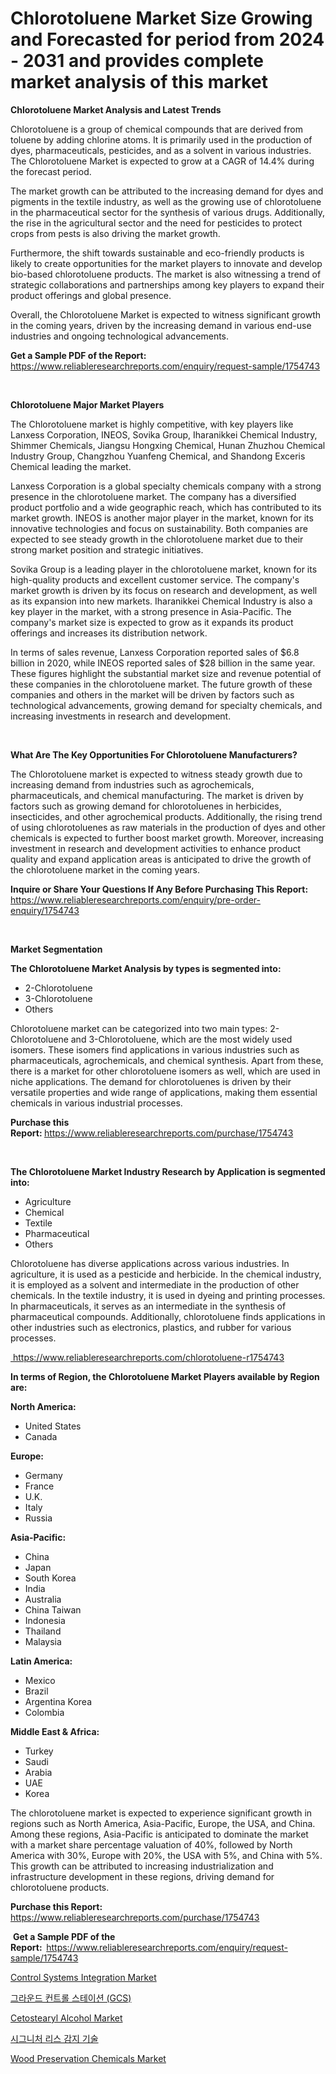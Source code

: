 <p><h1>Chlorotoluene Market Size Growing and Forecasted for period from 2024 - 2031 and provides complete market analysis of this market</h1></p><p><strong>Chlorotoluene Market Analysis and Latest Trends</strong></p>
<p><p>Chlorotoluene is a group of chemical compounds that are derived from toluene by adding chlorine atoms. It is primarily used in the production of dyes, pharmaceuticals, pesticides, and as a solvent in various industries. The Chlorotoluene Market is expected to grow at a CAGR of 14.4% during the forecast period.</p><p>The market growth can be attributed to the increasing demand for dyes and pigments in the textile industry, as well as the growing use of chlorotoluene in the pharmaceutical sector for the synthesis of various drugs. Additionally, the rise in the agricultural sector and the need for pesticides to protect crops from pests is also driving the market growth.</p><p>Furthermore, the shift towards sustainable and eco-friendly products is likely to create opportunities for the market players to innovate and develop bio-based chlorotoluene products. The market is also witnessing a trend of strategic collaborations and partnerships among key players to expand their product offerings and global presence.</p><p>Overall, the Chlorotoluene Market is expected to witness significant growth in the coming years, driven by the increasing demand in various end-use industries and ongoing technological advancements.</p></p>
<p><strong>Get a Sample PDF of the Report:&nbsp;</strong> <a href="https://www.reliableresearchreports.com/enquiry/request-sample/1754743">https://www.reliableresearchreports.com/enquiry/request-sample/1754743</a></p>
<p>&nbsp;</p>
<p><strong>Chlorotoluene Major Market Players</strong></p>
<p><p>The Chlorotoluene market is highly competitive, with key players like Lanxess Corporation, INEOS, Sovika Group, Iharanikkei Chemical Industry, Shimmer Chemicals, Jiangsu Hongxing Chemical, Hunan Zhuzhou Chemical Industry Group, Changzhou Yuanfeng Chemical, and Shandong Exceris Chemical leading the market.</p><p>Lanxess Corporation is a global specialty chemicals company with a strong presence in the chlorotoluene market. The company has a diversified product portfolio and a wide geographic reach, which has contributed to its market growth. INEOS is another major player in the market, known for its innovative technologies and focus on sustainability. Both companies are expected to see steady growth in the chlorotoluene market due to their strong market position and strategic initiatives.</p><p>Sovika Group is a leading player in the chlorotoluene market, known for its high-quality products and excellent customer service. The company's market growth is driven by its focus on research and development, as well as its expansion into new markets. Iharanikkei Chemical Industry is also a key player in the market, with a strong presence in Asia-Pacific. The company's market size is expected to grow as it expands its product offerings and increases its distribution network.</p><p>In terms of sales revenue, Lanxess Corporation reported sales of $6.8 billion in 2020, while INEOS reported sales of $28 billion in the same year. These figures highlight the substantial market size and revenue potential of these companies in the chlorotoluene market. The future growth of these companies and others in the market will be driven by factors such as technological advancements, growing demand for specialty chemicals, and increasing investments in research and development.</p></p>
<p>&nbsp;</p>
<p><strong>What Are The Key Opportunities For Chlorotoluene Manufacturers?</strong></p>
<p><p>The Chlorotoluene market is expected to witness steady growth due to increasing demand from industries such as agrochemicals, pharmaceuticals, and chemical manufacturing. The market is driven by factors such as growing demand for chlorotoluenes in herbicides, insecticides, and other agrochemical products. Additionally, the rising trend of using chlorotoluenes as raw materials in the production of dyes and other chemicals is expected to further boost market growth. Moreover, increasing investment in research and development activities to enhance product quality and expand application areas is anticipated to drive the growth of the chlorotoluene market in the coming years.</p></p>
<p><strong>Inquire or Share Your Questions If Any Before Purchasing This Report:</strong> <a href="https://www.reliableresearchreports.com/enquiry/pre-order-enquiry/1754743">https://www.reliableresearchreports.com/enquiry/pre-order-enquiry/1754743</a></p>
<p>&nbsp;</p>
<p><strong>Market Segmentation</strong></p>
<p><strong>The Chlorotoluene Market Analysis by types is segmented into:</strong></p>
<p><ul><li>2-Chlorotoluene</li><li>3-Chlorotoluene</li><li>Others</li></ul></p>
<p><p>Chlorotoluene market can be categorized into two main types: 2-Chlorotoluene and 3-Chlorotoluene, which are the most widely used isomers. These isomers find applications in various industries such as pharmaceuticals, agrochemicals, and chemical synthesis. Apart from these, there is a market for other chlorotoluene isomers as well, which are used in niche applications. The demand for chlorotoluenes is driven by their versatile properties and wide range of applications, making them essential chemicals in various industrial processes.</p></p>
<p><strong>Purchase this Report:&nbsp;</strong><a href="https://www.reliableresearchreports.com/purchase/1754743">https://www.reliableresearchreports.com/purchase/1754743</a></p>
<p>&nbsp;</p>
<p><strong>The Chlorotoluene Market Industry Research by Application is segmented into:</strong></p>
<p><ul><li>Agriculture</li><li>Chemical</li><li>Textile</li><li>Pharmaceutical</li><li>Others</li></ul></p>
<p><p>Chlorotoluene has diverse applications across various industries. In agriculture, it is used as a pesticide and herbicide. In the chemical industry, it is employed as a solvent and intermediate in the production of other chemicals. In the textile industry, it is used in dyeing and printing processes. In pharmaceuticals, it serves as an intermediate in the synthesis of pharmaceutical compounds. Additionally, chlorotoluene finds applications in other industries such as electronics, plastics, and rubber for various processes.</p></p>
<p><a href="https://www.reliableresearchreports.com/chlorotoluene-r1754743">&nbsp;https://www.reliableresearchreports.com/chlorotoluene-r1754743</a></p>
<p><strong>In terms of Region, the Chlorotoluene Market Players available by Region are:</strong></p>
<p>
    <p> <strong> North America: </strong>
        <ul>
            <li>United States</li>
            <li>Canada</li>
        </ul>
        </p> 
    <p> <strong> Europe: </strong>
        <ul>
            <li>Germany</li>
            <li>France</li>
            <li>U.K.</li>
            <li>Italy</li>
            <li>Russia</li>
        </ul>
        </p> 
    <p> <strong> Asia-Pacific: </strong>
        <ul>
            <li>China</li>
            <li>Japan</li>
            <li>South Korea</li>
            <li>India</li>
            <li>Australia</li>
            <li>China Taiwan</li>
            <li>Indonesia</li>
            <li>Thailand</li>
            <li>Malaysia</li>
        </ul>
        </p> 
    <p> <strong> Latin America: </strong>
        <ul>
            <li>Mexico</li>
            <li>Brazil</li>
            <li>Argentina Korea</li>
            <li>Colombia</li>
        </ul>
        </p> 
    <p> <strong> Middle East & Africa: </strong>
        <ul>
            <li>Turkey</li>
            <li>Saudi</li>
            <li>Arabia</li>
            <li>UAE</li>
            <li>Korea</li>
        </ul>
    </p>
    </p>
<p><p>The chlorotoluene market is expected to experience significant growth in regions such as North America, Asia-Pacific, Europe, the USA, and China. Among these regions, Asia-Pacific is anticipated to dominate the market with a market share percentage valuation of 40%, followed by North America with 30%, Europe with 20%, the USA with 5%, and China with 5%. This growth can be attributed to increasing industrialization and infrastructure development in these regions, driving demand for chlorotoluene products.</p></p>
<p><strong>Purchase this Report: </strong><a href="https://www.reliableresearchreports.com/purchase/1754743">https://www.reliableresearchreports.com/purchase/1754743</a></p>
<p>&nbsp;<strong>Get a Sample PDF of the Report:&nbsp;&nbsp;</strong><a href="https://www.reliableresearchreports.com/enquiry/request-sample/1754743">https://www.reliableresearchreports.com/enquiry/request-sample/1754743</a></p>
<p><strong></strong></p>
<p><p><a href="https://github.com/jahid123ahm/Market-Research-Report-List-1/blob/main/control-systems-integration-market.md">Control Systems Integration Market</a></p><p><a href="https://medium.com/@leneciacharles182024/%EC%A7%80%EC%83%81-%EC%A0%9C%EC%96%B4-%EC%8A%A4%ED%85%8C%EC%9D%B4%EC%85%98-gcs-%EC%8B%9C%EC%9E%A5-%EB%B3%B4%EA%B3%A0%EC%84%9C%EB%8A%94-%EC%9D%B4-%EC%8B%9C%EC%9E%A5%EC%9D%98-%EC%B5%9C%EC%8B%A0-%ED%8A%B8%EB%A0%8C%EB%93%9C%EC%99%80-%EC%84%B1%EC%9E%A5-%EA%B8%B0%ED%9A%8C%EB%A5%BC-%EB%B3%B4%EC%97%AC%EC%A4%80%EB%8B%A4-34e2a504c281">그라운드 컨트롤 스테이션 (GCS)</a></p><p><a href="https://www.linkedin.com/pulse/insights-cetostearyl-alcohol-market-players-size-geographical-ojgcc?trackingId=666ZWlo1Fm5NWafJwmrxig%3D%3D">Cetostearyl Alcohol Market</a></p><p><a href="https://medium.com/@satrioshop28_42877/%EC%84%9C%EB%AA%85-%EB%AF%B8%EA%B0%90%EC%A7%80-%EA%B8%B0%EC%88%A0-%EC%8B%9C%EC%9E%A5-%EA%B7%9C%EB%AA%A8-cagr-%EB%8F%99%ED%96%A5-2024-2030-7bfdac207d0e">시그니처 리스 감지 기술</a></p><p><a href="https://www.linkedin.com/pulse/wood-preservation-chemicals-market-research-report-includes-analysis-ioh1c?trackingId=TnHv3Hj5SYUwEgJFG%2FEMvg%3D%3D">Wood Preservation Chemicals Market</a></p></p>